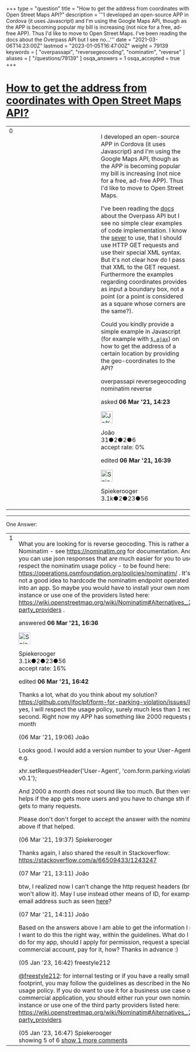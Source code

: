 +++
type = "question"
title = "How to get the address from coordinates with Open Street Maps API?"
description = '''I developed an open-source APP in Cordova (it uses Javascript) and I&#x27;m using the Google Maps API, though as the APP is becoming popular my bill is increasing (not nice for a free, ad-free APP). Thus I&#x27;d like to move to Open Street Maps.  I&#x27;ve been reading the docs about the Overpass API but I see no...'''
date = "2021-03-06T14:23:00Z"
lastmod = "2023-01-05T16:47:00Z"
weight = 79139
keywords = [ "overpassapi", "reversegeocoding", "nominatim", "reverse" ]
aliases = [ "/questions/79139" ]
osqa_answers = 1
osqa_accepted = true
+++

<div class="headNormal">

# [How to get the address from coordinates with Open Street Maps API?](/questions/79139/how-to-get-the-address-from-coordinates-with-open-street-maps-api)

</div>

<div id="main-body">

<div id="askform">

<table id="question-table" style="width:100%;">
<colgroup>
<col style="width: 50%" />
<col style="width: 50%" />
</colgroup>
<tbody>
<tr>
<td style="width: 30px; vertical-align: top"><div class="vote-buttons">
<span id="post-79139-upvote" class="ajax-command post-vote up" rel="nofollow" title="I like this post (click again to cancel)"> </span>
<div id="post-79139-score" class="post-score" title="current number of votes">
0
</div>
<span id="post-79139-downvote" class="ajax-command post-vote down" rel="nofollow" title="I dont like this post (click again to cancel)"> </span> <span id="favorite-mark" class="ajax-command favorite-mark" rel="nofollow" title="mark/unmark this question as favorite (click again to cancel)"> </span>
<div id="favorite-count" class="favorite-count">
&#10;</div>
</div></td>
<td><div id="item-right">
<div class="question-body">
<p>I developed an open-source APP in Cordova (it uses Javascript) and I'm using the Google Maps API, though as the APP is becoming popular my bill is increasing (not nice for a free, ad-free APP). Thus I'd like to move to Open Street Maps.</p>
<p>I've been reading the <a href="https://wiki.openstreetmap.org/wiki/Overpass_API">docs</a> about the Overpass API but I see no simple clear examples of code implementation. I know the <a href="https://wiki.openstreetmap.org/wiki/Overpass_API#Public_Overpass_API_instances">sever</a> to use, that I should use HTTP GET requests and use their special XML syntax. But it's not clear how do I pass that XML to the GET request. Furthermore the examples regarding coordinates provides as input a boundary box, not a point (or a point is considered as a square whose corners are the same?).</p>
<p>Could you kindly provide a simple example in Javascript (for example with <a href="https://api.jquery.com/jquery.ajax/"><code>$.ajax</code></a>) on how to get the address of a certain location by providing the geo-coordinates to the API?</p>
</div>
<div id="question-tags" class="tags-container tags">
<span class="post-tag tag-link-overpassapi" rel="tag" title="see questions tagged &#39;overpassapi&#39;">overpassapi</span> <span class="post-tag tag-link-reversegeocoding" rel="tag" title="see questions tagged &#39;reversegeocoding&#39;">reversegeocoding</span> <span class="post-tag tag-link-nominatim" rel="tag" title="see questions tagged &#39;nominatim&#39;">nominatim</span> <span class="post-tag tag-link-reverse" rel="tag" title="see questions tagged &#39;reverse&#39;">reverse</span>
</div>
<div id="question-controls" class="post-controls">
&#10;</div>
<div class="post-update-info-container">
<div class="post-update-info post-update-info-user">
<p>asked <strong>06 Mar '21, 14:23</strong></p>
<img src="https://secure.gravatar.com/avatar/af81b55e4f9bd063e59e2a4e54bb5496?s=32&amp;d=identicon&amp;r=g" class="gravatar" width="32" height="32" alt="Jo%C3%A3o&#39;s gravatar image" />
<p><span>João</span><br />
<span class="score" title="31 reputation points">31</span><span title="2 badges"><span class="badge1">●</span><span class="badgecount">2</span></span><span title="2 badges"><span class="silver">●</span><span class="badgecount">2</span></span><span title="6 badges"><span class="bronze">●</span><span class="badgecount">6</span></span><br />
<span class="accept_rate" title="Rate of the user&#39;s accepted answers">accept rate:</span> <span title="João has no accepted answers">0%</span></p>
</div>
<div class="post-update-info post-update-info-edited">
<p><span> edited <strong>06 Mar '21, 16:39</strong> </span></p>
<img src="https://secure.gravatar.com/avatar/e06ed329df6032df14b5639de4d64782?s=32&amp;d=identicon&amp;r=g" class="gravatar" width="32" height="32" alt="Spiekerooger&#39;s gravatar image" />
<p><span>Spiekerooger</span><br />
<span class="score" title="3148 reputation points"><span>3.1k</span></span><span title="2 badges"><span class="badge1">●</span><span class="badgecount">2</span></span><span title="23 badges"><span class="silver">●</span><span class="badgecount">23</span></span><span title="56 badges"><span class="bronze">●</span><span class="badgecount">56</span></span></p>
</div>
</div>
<div id="comments-container-79139" class="comments-container">
&#10;</div>
<div id="comment-tools-79139" class="comment-tools">
&#10;</div>
<div class="clear">
&#10;</div>
<div id="comment-79139-form-container" class="comment-form-container">
&#10;</div>
<div class="clear">
&#10;</div>
</div></td>
</tr>
</tbody>
</table>

------------------------------------------------------------------------

<div class="tabBar">

<span id="sort-top"></span>

<div class="headQuestions">

One Answer:

</div>

</div>

<span id="79141"></span>

<div id="answer-container-79141" class="answer accepted-answer">

<table style="width:100%;">
<colgroup>
<col style="width: 50%" />
<col style="width: 50%" />
</colgroup>
<tbody>
<tr>
<td style="width: 30px; vertical-align: top"><div class="vote-buttons">
<span id="post-79141-upvote" class="ajax-command post-vote up" rel="nofollow" title="I like this post (click again to cancel)"> </span>
<div id="post-79141-score" class="post-score" title="current number of votes">
1
</div>
<span id="post-79141-downvote" class="ajax-command post-vote down" rel="nofollow" title="I dont like this post (click again to cancel)"> </span> <span class="accept-answer on" rel="nofollow" title="João has selected this answer as the correct answer"> </span>
</div></td>
<td><div class="item-right">
<div class="answer-body">
<p>What you are looking for is reverse geocoding. This is rather a job for Nominatim - see <a href="https://nominatim.org">https://nominatim.org</a> for documentation. And there you can use json responses that are much easier for you to use. Please respect the nominatim usage policy - to be found here: <a href="https://operations.osmfoundation.org/policies/nominatim/">https://operations.osmfoundation.org/policies/nominatim/</a> . It's maybe not a good idea to hardcode the nominatim endpoint operated by osm into an app. So maybe you would have to install your own nominatim instance or use one of the providers listed here: <a href="https://wiki.openstreetmap.org/wiki/Nominatim#Alternatives_.2F_Third-party_providers">https://wiki.openstreetmap.org/wiki/Nominatim#Alternatives_.2F_Third-party_providers</a> .</p>
</div>
<div class="answer-controls post-controls">
&#10;</div>
<div class="post-update-info-container">
<div class="post-update-info post-update-info-user">
<p>answered <strong>06 Mar '21, 16:36</strong></p>
<img src="https://secure.gravatar.com/avatar/e06ed329df6032df14b5639de4d64782?s=32&amp;d=identicon&amp;r=g" class="gravatar" width="32" height="32" alt="Spiekerooger&#39;s gravatar image" />
<p><span>Spiekerooger</span><br />
<span class="score" title="3148 reputation points"><span>3.1k</span></span><span title="2 badges"><span class="badge1">●</span><span class="badgecount">2</span></span><span title="23 badges"><span class="silver">●</span><span class="badgecount">23</span></span><span title="56 badges"><span class="bronze">●</span><span class="badgecount">56</span></span><br />
<span class="accept_rate" title="Rate of the user&#39;s accepted answers">accept rate:</span> <span title="Spiekerooger has 18 accepted answers">16%</span></p>
</div>
<div class="post-update-info post-update-info-edited">
<p><span> edited <strong>06 Mar '21, 16:42</strong> </span></p>
</div>
</div>
<div id="comments-container-79141" class="comments-container">
<span id="79143"></span>
<div id="comment-79143" class="comment">
<div id="post-79143-score" class="comment-score">
&#10;</div>
<div class="comment-text">
<p>Thanks a lot, what do you think about my solution? <a href="https://github.com/jfoclpf/form-for-parking-violation/issues/85">https://github.com/jfoclpf/form-for-parking-violation/issues/85</a> and yes, I will respect the usage policy, surely much less than 1 request per second. Right now my APP has something like 2000 requests per month</p>
</div>
<div id="comment-79143-info" class="comment-info">
<span class="comment-age">(06 Mar '21, 19:06)</span> <span class="comment-user userinfo">João</span>
</div>
</div>
<span id="79145"></span>
<div id="comment-79145" class="comment">
<div id="post-79145-score" class="comment-score">
&#10;</div>
<div class="comment-text">
<p>Looks good. I would add a version number to your User-Agent string, e.g.</p>
<p>xhr.setRequestHeader('User-Agent', 'com.form.parking.violation v0.1');</p>
<p>And 2000 a month does not sound like too much. But then versioning helps if the app gets more users and you have to change sth if v0.1 gets to many requests.</p>
<p>Please don't don't forget to accept the answer with the nominatim hint above if that helped.</p>
</div>
<div id="comment-79145-info" class="comment-info">
<span class="comment-age">(06 Mar '21, 19:37)</span> <span class="comment-user userinfo">Spiekerooger</span>
</div>
</div>
<span id="79153"></span>
<div id="comment-79153" class="comment">
<div id="post-79153-score" class="comment-score">
&#10;</div>
<div class="comment-text">
<p>Thanks again, I also shared the result in Stackoverflow: <a href="https://stackoverflow.com/a/66509433/1243247">https://stackoverflow.com/a/66509433/1243247</a></p>
</div>
<div id="comment-79153-info" class="comment-info">
<span class="comment-age">(07 Mar '21, 13:11)</span> <span class="comment-user userinfo">João</span>
</div>
</div>
<span id="79159"></span>
<div id="comment-79159" class="comment">
<div id="post-79159-score" class="comment-score">
&#10;</div>
<div class="comment-text">
<p>btw, I realized now I can't change the http request headers (browsers won't allow it). May I use instead other means of ID, for example the email address such as seen <a href="https://nominatim.org/release-docs/develop/api/Reverse/#other">here</a>?</p>
</div>
<div id="comment-79159-info" class="comment-info">
<span class="comment-age">(07 Mar '21, 14:11)</span> <span class="comment-user userinfo">João</span>
</div>
</div>
<span id="86434"></span>
<div id="comment-86434" class="comment">
<div id="post-86434-score" class="comment-score">
&#10;</div>
<div class="comment-text">
<p>Based on the answers above I am able to get the information I need. But I want to do this the right way, within the guidelines. What do I need to do for my app, should I apply for permission, request a special kind of commercial account, pay for it, how? Thanks in advance :)</p>
</div>
<div id="comment-86434-info" class="comment-info">
<span class="comment-age">(05 Jan '23, 16:42)</span> <span class="comment-user userinfo">freestyle212</span>
</div>
</div>
<span id="86435"></span>
<div id="comment-86435" class="comment not_top_scorer">
<div id="post-86435-score" class="comment-score">
&#10;</div>
<div class="comment-text">
<p><a href="https://help.openstreetmap.org/users/22590/freestyle212">@freestyle212</a>: for internal testing or if you have a really small usage footprint, you may follow the guidelines as described in the Nominatim usage policy. If you do want to use it for a business use case or commercial application, you should either run your own nominatim instance or use one of the third party providers listed here: <a href="https://wiki.openstreetmap.org/wiki/Nominatim#Alternatives_.2F_Third-party_providers">https://wiki.openstreetmap.org/wiki/Nominatim#Alternatives_.2F_Third-party_providers</a></p>
</div>
<div id="comment-86435-info" class="comment-info">
<span class="comment-age">(05 Jan '23, 16:47)</span> <span class="comment-user userinfo">Spiekerooger</span>
</div>
</div>
</div>
<div id="comment-tools-79141" class="comment-tools">
<span class="comments-showing"> showing 5 of 6 </span> <a href="#" class="show-all-comments-link">show 1 more comments</a>
</div>
<div class="clear">
&#10;</div>
<div id="comment-79141-form-container" class="comment-form-container">
&#10;</div>
<div class="clear">
&#10;</div>
</div></td>
</tr>
</tbody>
</table>

</div>

<div class="paginator-container-left">

</div>

</div>

</div>

